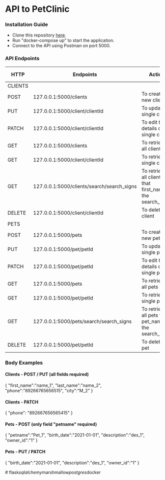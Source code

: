 # API to PetClinic

### Installation Guide
* Clone this repository [here](https://github.com/Vitaly182/flask_sqlalchemy_marshmallow_postgres_docker.git).
* Run "docker-compose up" to start the application.
* Connect to the API using Postman on port 5000.
### API Endpoints

| HTTP    | Endpoints                                  | Action                                                       | Body Required |
|---------|--------------------------------------------|--------------------------------------------------------------|---------------|
| CLIENTS |
| POST    | 127.0.0.1:5000/clients                     | To create a new client                                       | Yes           |
| PUT     | 127.0.0.1:5000/client/clientId             | To update a single client                                    | Yes           |
| PATCH   | 127.0.0.1:5000/client/clientId             | To edit the details of a single client                       | Yes           |
| GET     | 127.0.0.1:5000/clients                     | To retrieve all clients                                      | ---           |
| GET     | 127.0.0.1:5000/client/clientId             | To retrieve a single client                                  | ---           |
| GET     | 127.0.0.1:5000/clients/search/search_signs | To retrieve all clients that first_name fit the search_signs | ---           |
| DELETE  | 127.0.0.1:5000/client/clientId             | To delete a client                                           | ---           |
| PETS    | 
| POST    | 127.0.0.1:5000/pets                        | To create a new pet                                          | Yes           |
| PUT     | 127.0.0.1:5000/pet/petId                   | To update a single pet                                       | Yes           |
| PATCH   | 127.0.0.1:5000/pet/petId                   | To edit the details of a single pet                          | Yes           |
| GET     | 127.0.0.1:5000/pets                        | To retrieve all pets                                         | ---           |
| GET     | 127.0.0.1:5000/pet/petId                   | To retrieve a single pet                                     | ---           |
| GET     | 127.0.0.1:5000/pets/search/search_signs    | To retrieve all pets that pet_name fit the search_signs      | ---           |
| DELETE  | 127.0.0.1:5000/pet/petId                   | To delete a pet                                              | ---           |


### Body Examples

#### Clients - POST / PUT (all fields required)

{
    "first_name":"name_1",
    "last_name":"name_2",
    "phone":"89266765656515",
    "city":"M_2"
}

#### Clients - PATCH

{
    "phone": "892667656565415"
}

#### Pets - POST (only field "petname" required)

{
    "petname":"Pet_1",
    "birth_date":"2021-01-01",
    "description":"des_1",
    "owner_id":"1"
}

#### Pets - PUT / PATCH

{
    "birth_date":"2021-01-01",
    "description":"des_1",
    "owner_id":"1"
}


#   f l a s k _ s q l a l c h e m y _ m a r s h m a l l o w _ p o s t g r e s _ d o c k e r  
 
